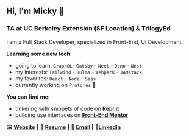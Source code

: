 ## Hi, I'm Micky 👋

### TA at UC Berkeley Extension (SF Location) & TrilogyEd

I am a Full Stack Developer, specialized in Front-End, UI Development.

**Learning some new tech**:
- going to learn: `GraphQL`- `Gatsby` - `Next` - `Deno` - `Nest`
- my interests: `Tailwind` - `Bulma` - `Webpack` - `JAMstack`
- my favorites: `React` - `Node` - `Sass`
- currently working on `Protgres` 🐘

**You can find me**:
- tinkering with snippets of code on [**Repl.it**][Repl.it]
- building use interfaces on [**Front-End Mentor**][Front-End Mentor]

🖼 [**Website**][Website] **|**
📄 [**Resume**][Resume] **|**
📧 [**Email**][Email] **|**
🎩[**LinkedIn**][LinkedIn]

<!-- -->

[Website]: https://aww-micky.web.app/
[Resume]: https://cutt.ly/michael-f-alvarez-cv
[Email]: mailto:michael_fred_alvarez@yahoo.com
[LinkedIn]: https://www.linkedin.com/in/awwmicky/

[Repl.it]: https://repl.it/@awwmicky
[Front-End Mentor]: https://www.frontendmentor.io/profile/awwmicky
